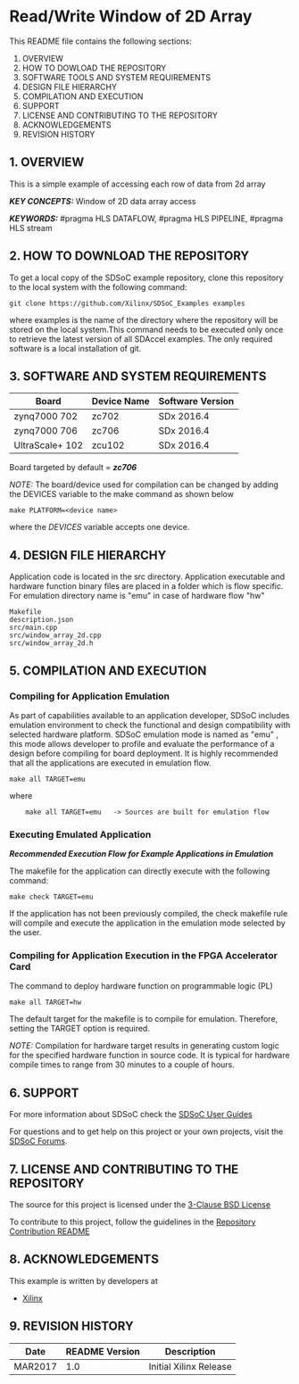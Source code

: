 Read/Write Window of 2D Array
======================

This README file contains the following sections:

1. OVERVIEW
2. HOW TO DOWLOAD THE REPOSITORY
3. SOFTWARE TOOLS AND SYSTEM REQUIREMENTS
4. DESIGN FILE HIERARCHY
5. COMPILATION AND EXECUTION
6. SUPPORT
7. LICENSE AND CONTRIBUTING TO THE REPOSITORY
8. ACKNOWLEDGEMENTS
9. REVISION HISTORY


## 1. OVERVIEW
This is a simple example of accessing each row of data from 2d array

***KEY CONCEPTS:*** Window of 2D data array access

***KEYWORDS:*** #pragma HLS DATAFLOW, #pragma HLS PIPELINE, #pragma HLS stream

## 2. HOW TO DOWNLOAD THE REPOSITORY
To get a local copy of the SDSoC example repository, clone this repository to the local system with the following command:
```
git clone https://github.com/Xilinx/SDSoC_Examples examples
```
where examples is the name of the directory where the repository will be stored on the local system.This command needs to be executed only once to retrieve the latest version of all SDAccel examples. The only required software is a local installation of git.

## 3. SOFTWARE AND SYSTEM REQUIREMENTS
Board | Device Name | Software Version
------|-------------|-----------------
zynq7000 702|zc702|SDx 2016.4
zynq7000 706|zc706|SDx 2016.4
UltraScale+ 102|zcu102|SDx 2016.4


Board targeted by default = ***zc706***

*NOTE:* The board/device used for compilation can be changed by adding the DEVICES variable to the make command as shown below
```
make PLATFORM=<device name>
```
where the *DEVICES* variable accepts one device.

## 4. DESIGN FILE HIERARCHY
Application code is located in the src directory. Application executable and hardware function binary files are placed in a folder which is flow specific. For emulation directory name is "emu" in case of hardware flow "hw" 
```
Makefile
description.json
src/main.cpp
src/window_array_2d.cpp
src/window_array_2d.h
```

## 5. COMPILATION AND EXECUTION
### Compiling for Application Emulation
As part of capabilities available to an application developer, SDSoC includes emulation environment to check the functional and design compatibility with selected hardware platform.
SDSoC emulation mode is named as "emu" , this mode allows developer to profile and evaluate the performance of a design before compiling for board deployment. It is highly recommended that all the applications are executed in emulation flow.
```
make all TARGET=emu
```
where
```
	make all TARGET=emu   -> Sources are built for emulation flow
```
### Executing Emulated Application 
***Recommended Execution Flow for Example Applications in Emulation*** 

The makefile for the application can directly execute with the following command:
```
make check TARGET=emu
```
If the application has not been previously compiled, the check makefile rule will compile and execute the application in the emulation mode selected by the user.

### Compiling for Application Execution in the FPGA Accelerator Card
The command to deploy hardware function on programmable logic (PL)
```
make all TARGET=hw
```
The default target for the makefile is to compile for emulation. Therefore, setting the TARGET option is required.

*NOTE:* Compilation for hardware target results in generating custom logic for the specified hardware function in source code. 
It is typical for hardware compile times to range from 30 minutes to a couple of hours.


## 6. SUPPORT
For more information about SDSoC check the [SDSoC User Guides][]

For questions and to get help on this project or your own projects, visit the [SDSoC Forums][].


## 7. LICENSE AND CONTRIBUTING TO THE REPOSITORY
The source for this project is licensed under the [3-Clause BSD License][]

To contribute to this project, follow the guidelines in the [Repository Contribution README][]

## 8. ACKNOWLEDGEMENTS
This example is written by developers at
- [Xilinx](http://www.xilinx.com)

## 9. REVISION HISTORY
Date | README Version | Description
-----|----------------|------------
MAR2017|1.0|Initial Xilinx Release

[3-Clause BSD License]: ../../LICENSE.txt
[SDSoC Forums]: https://forums.xilinx.com/t5/SDSoC-Development-Environment/bd-p/sdsoc
[SDSoC User Guides]: https://www.xilinx.com/support/documentation/sw_manuals/xilinx2016_4/ug1027-sdsoc-user-guide.pdf
[Repository Contribution README]: ../../CONTRIBUTING.md
